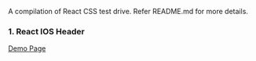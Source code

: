 A compilation of React CSS test drive. Refer README.md for more details.
<br/>
### 1. React IOS Header
<a href="http://react-ios-header.saykiat.com" target="_blank">Demo Page</a>

